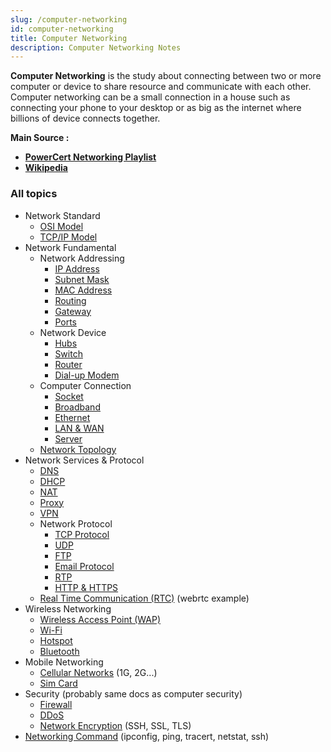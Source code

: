 ```yaml
---
slug: /computer-networking
id: computer-networking
title: Computer Networking
description: Computer Networking Notes
---
```


**Computer Networking** is the study about connecting between two or more computer or device to share resource and communicate with each other. Computer networking can be a small connection in a house such as connecting your phone to your desktop or as big as the internet where billions of device connects together.

**Main Source :**
- **[PowerCert Networking Playlist](https://www.youtube.com/playlist?list=PL7zRJGi6nMRzg0LdsR7F3olyLGoBcIvvg)**
- **[Wikipedia](https://www.wikipedia.org/)**

### All topics

- Network Standard
  - [OSI Model](computer-networking/osi-model)
  - [TCP/IP Model](computer-networking/tcp-ip-model)
- Network Fundamental
  - Network Addressing
    - [IP Address](computer-networking/ip-address)
    - [Subnet Mask](computer-networking/subnet-mask)
    - [MAC Address](computer-networking/mac-address)
    - [Routing](computer-networking/routing)
    - [Gateway](computer-networking/gateway)
    - [Ports](computer-networking/ports)
  - Network Device
    - [Hubs](computer-networking/hubs)
    - [Switch](computer-networking/switch)
    - [Router](computer-networking/router)
    - [Dial-up Modem](computer-networking/dial-up-modem)
  - Computer Connection
    - [Socket](computer-networking/socket)
    - [Broadband](computer-networking/broadband)
    - [Ethernet](computer-networking/ethernet)
    - [LAN & WAN](computer-networking/lan-wan)
    - [Server](computer-networking/server)
  - [Network Topology](computer-networking/network-topology)
- Network Services & Protocol
  - [DNS](computer-networking/dns)
  - [DHCP](computer-networking/dhcp)
  - [NAT](computer-networking/nat)
  - [Proxy](computer-networking/proxy)
  - [VPN](computer-networking/vpn)
  - Network Protocol
    - [TCP Protocol](computer-networking/tcp-protocol)
    - [UDP](computer-networking/udp)
    - [FTP](computer-networking/ftp)
    - [Email Protocol](computer-networking/email-protocol)
    - [RTP](computer-networking/rtp)
    - [HTTP & HTTPS](computer-networking/http-https)
  - [Real Time Communication (RTC)](computer-networking/real-time-communication-rtc) (webrtc example)
- Wireless Networking
  - [Wireless Access Point (WAP)](computer-networking/wireless-access-point-wap)
  - [Wi-Fi](computer-networking/wi-fi)
  - [Hotspot](computer-networking/hotspot)
  - [Bluetooth](computer-networking/bluetooth)
- Mobile Networking
  - [Cellular Networks](computer-networking/cellular-networking) (1G, 2G...)
  - [Sim Card](computer-networking/sim-card)
- Security (probably same docs as computer security)
  - [Firewall](computer-networking/firewall)
  - [DDoS](computer-networking/ddos)
  - [Network Encryption](computer-networking/network-encryption) (SSH, SSL, TLS)
- [Networking Command](computer-networking/networking-command) (ipconfig, ping, tracert, netstat, ssh)
